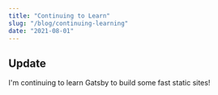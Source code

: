 ```yaml
--- 
title: "Continuing to Learn"
slug: "/blog/continuing-learning"
date: "2021-08-01" 
--- 
```

 
## Update
 
I'm continuing to learn Gatsby to build some fast static sites!